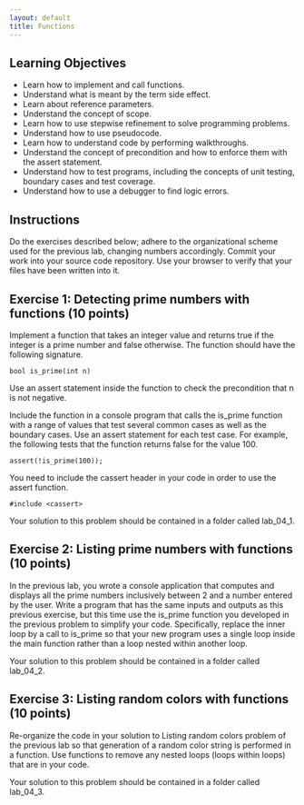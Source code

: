 ```yaml
---
layout: default
title: Functions
---
```


## Learning Objectives

- Learn how to implement and call functions.
- Understand what is meant by the term side effect.
- Learn about reference parameters.
- Understand the concept of scope.
- Learn how to use stepwise refinement to solve programming problems.
- Understand how to use pseudocode.
- Learn how to understand code by performing walkthroughs.
- Understand the concept of precondition and how to enforce them with the assert statement.
- Understand how to test programs, including the concepts of unit testing, boundary cases and test coverage.
- Understand how to use a debugger to find logic errors.

## Instructions

Do the exercises described below; adhere to the organizational scheme used for the previous lab, changing numbers accordingly.  Commit your work into your source code repository.  Use your browser to verify that your files have been written into it.

## Exercise 1: Detecting prime numbers with functions (10 points)

Implement a function that takes an integer value and returns true if the integer is a prime number and false otherwise.  The function should have the following signature.

    bool is_prime(int n)

Use an assert statement inside the function to check the precondition that n is not negative.

Include the function in a console program that calls the is_prime function with a range of values that test several common cases as well as the boundary cases.  Use an assert statement for each test case.  For example, the following tests that the function returns false for the value 100.

    assert(!is_prime(100));

You need to include the cassert header in your code in order to use the assert function.

    #include <cassert>

Your solution to this problem should be contained in a folder called lab_04_1.

## Exercise 2: Listing prime numbers with functions (10 points)

In the previous lab, you wrote a console application that computes and displays all the prime numbers inclusively between 2 and a number entered by the user.  Write a program that has the same inputs and outputs as this previous exercise, but this time use the is_prime function you developed in the previous problem to simplify your code.  Specifically, replace the inner loop by a call to is_prime so that your new program uses a single loop inside the main function rather than a loop nested within another loop.

Your solution to this problem should be contained in a folder called lab_04_2.

## Exercise 3: Listing random colors with functions (10 points)

Re-organize the code in your solution to Listing random colors problem of the previous lab so that generation of a random color string is performed in a function.  Use functions to remove any nested loops (loops within loops) that are in your code.

Your solution to this problem should be contained in a folder called lab_04_3.

